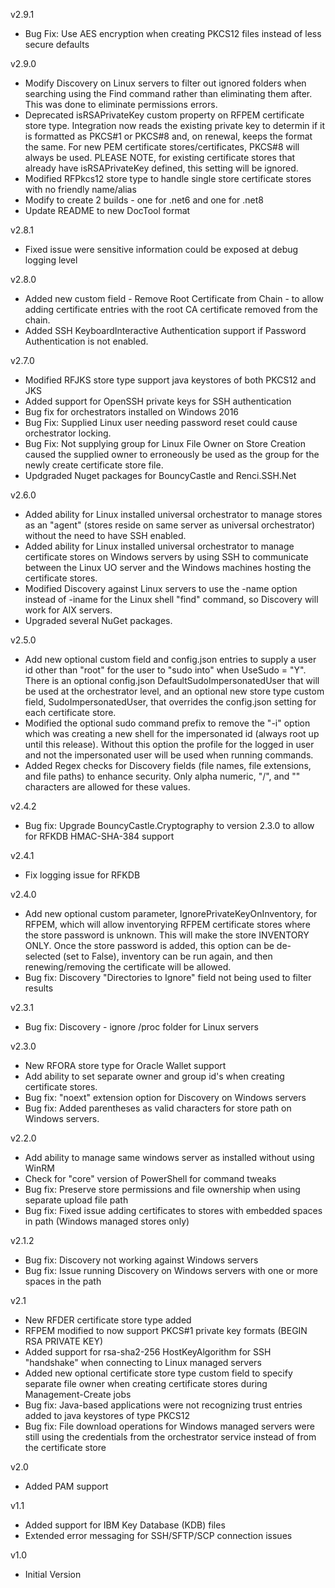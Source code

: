 v2.9.1 
- Bug Fix: Use AES encryption when creating PKCS12 files instead of less secure defaults

v2.9.0
- Modify Discovery on Linux servers to filter out ignored folders when searching using the Find command rather than eliminating them after.  This was done to eliminate permissions errors.
- Deprecated isRSAPrivateKey custom property on RFPEM certificate store type.  Integration now reads the existing private key to determin if it is formatted as PKCS#1 or PKCS#8 and, on renewal, keeps the format the same.  For new PEM certificate stores/certificates, PKCS#8 will always be used.  PLEASE NOTE, for existing certificate stores that already have isRSAPrivateKey defined, this setting will be ignored.
- Modified RFPkcs12 store type to handle single store certificate stores with no friendly name/alias
- Modify to create 2 builds - one for .net6 and one for .net8
- Update README to new DocTool format

v2.8.1
- Fixed issue were sensitive information could be exposed at debug logging level

v2.8.0
- Added new custom field - Remove Root Certificate from Chain - to allow adding certificate entries with the root CA certificate removed from the chain.
- Added SSH KeyboardInteractive Authentication support if Password Authentication is not enabled.

v2.7.0
- Modified RFJKS store type support java keystores of both PKCS12 and JKS
- Added support for OpenSSH private keys for SSH authentication
- Bug fix for orchestrators installed on Windows 2016
- Bug Fix: Supplied Linux user needing password reset could cause orchestrator locking.
- Bug Fix: Not supplying group for Linux File Owner on Store Creation caused the supplied owner to erroneously be used as the group for the newly create certificate store file.
- Updgraded Nuget packages for BouncyCastle and Renci.SSH.Net

v2.6.0
- Added ability for Linux installed universal orchestrator to manage stores as an "agent" (stores reside on same server as universal orchestrator) without the need to have SSH enabled.
- Added ability for Linux installed universal orchestrator to manage certificate stores on Windows servers by using SSH to communicate between the Linux UO server and the Windows machines hosting the certificate stores.
- Modified Discovery against Linux servers to use the -name option instead of -iname for the Linux shell "find" command, so Discovery will work for AIX servers.
- Upgraded several NuGet packages.

v2.5.0
- Add new optional custom field and config.json entries to supply a user id other than "root" for the user to "sudo into" when UseSudo = "Y".  There is an optional config.json DefaultSudoImpersonatedUser that will be used at the orchestrator level, and an optional new store type custom field, SudoImpersonatedUser, that overrides the config.json setting for each certificate store.
- Modified the optional sudo command prefix to remove the "-i" option which was creating a new shell for the impersonated id (always root up until this release).  Without this option the profile for the logged in user and not the impersonated user will be used when running commands.
- Added Regex checks for Discovery fields (file names, file extensions, and file paths) to enhance security.  Only alpha numeric, "/", and "\" characters are allowed for these values.

v2.4.2
- Bug fix: Upgrade BouncyCastle.Cryptography to version 2.3.0 to allow for RFKDB HMAC-SHA-384 support

v2.4.1
- Fix logging issue for RFKDB

v2.4.0
- Add new optional custom parameter, IgnorePrivateKeyOnInventory, for RFPEM, which will allow inventorying RFPEM certificate stores where the store password is unknown.  This will make the store INVENTORY ONLY.  Once the store password is added, this option can be de-selected (set to False), inventory can be run again, and then renewing/removing the certificate will be allowed.
- Bug fix: Discovery "Directories to Ignore" field not being used to filter results

v2.3.1
- Bug fix: Discovery - ignore /proc folder for Linux servers

v2.3.0
- New RFORA store type for Oracle Wallet support
- Add ability to set separate owner and group id's when creating certificate stores.
- Bug fix: "noext" extension option for Discovery on Windows servers
- Bug fix: Added parentheses as valid characters for store path on Windows servers.

v2.2.0
- Add ability to manage same windows server as installed without using WinRM
- Check for "core" version of PowerShell for command tweaks
- Bug fix: Preserve store permissions and file ownership when using separate upload file path
- Bug fix: Fixed issue adding certificates to stores with embedded spaces in path (Windows managed stores only)

v2.1.2
- Bug fix: Discovery not working against Windows servers
- Bug fix: Issue running Discovery on Windows servers with one or more spaces in the path

v2.1
- New RFDER certificate store type added
- RFPEM modified to now support PKCS#1 private key formats (BEGIN RSA PRIVATE KEY)
- Added support for rsa-sha2-256 HostKeyAlgorithm for SSH "handshake" when connecting to Linux managed servers
- Added new optional certificate store type custom field to specify separate file owner when creating certificate stores during Management-Create jobs
- Bug fix: Java-based applications were not recognizing trust entries added to java keystores of type PKCS12
- Bug fix: File download operations for Windows managed servers were still using the credentials from the orchestrator service instead of from the certificate store

v2.0
- Added PAM support

v1.1
- Added support for IBM Key Database (KDB) files
- Extended error messaging for SSH/SFTP/SCP connection issues

v1.0
- Initial Version
